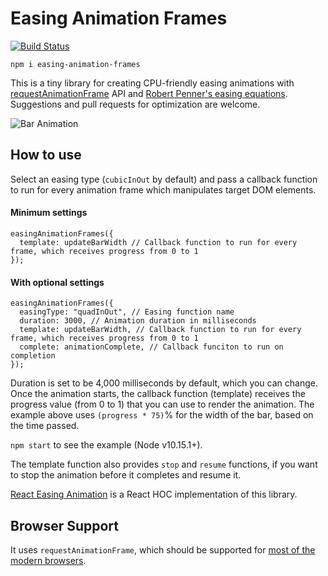 # Easing Animation Frames

[![Build Status](https://travis-ci.org/taisuke-j/easing-animation-frames.svg?branch=master)](https://travis-ci.org/taisuke-j/easing-animation-frames)

```
npm i easing-animation-frames
```

This is a tiny library for creating CPU-friendly easing animations with [requestAnimationFrame](https://developer.mozilla.org/en-US/docs/Web/API/window/requestAnimationFrame) API and [Robert Penner's easing equations](http://robertpenner.com/easing/). Suggestions and pull requests for optimization are welcome.

![Bar Animation](https://raw.githubusercontent.com/wiki/taisuke-j/easing-animation-frames/images/readme-bar.gif)

## How to use
Select an easing type (`cubicInOut` by default) and pass a callback function to run for every animation frame which manipulates target DOM elements.

#### Minimum settings
```
easingAnimationFrames({
  template: updateBarWidth // Callback function to run for every frame, which receives progress from 0 to 1
});
```

#### With optional settings
```
easingAnimationFrames({
  easingType: "quadInOut", // Easing function name
  duration: 3000, // Animation duration in milliseconds
  template: updateBarWidth, // Callback function to run for every frame, which receives progress from 0 to 1
  complete: animationComplete, // Callback funciton to run on completion
});
```

Duration is set to be 4,000 milliseconds by default, which you can change. Once the animation starts, the callback function (template) receives the progress value (from 0 to 1) that you can use to render the animation. The example above uses `(progress * 75)`% for the width of the bar, based on the time passed.

`npm start` to see the example (Node v10.15.1+).

The template function also provides `stop` and `resume` functions, if you want to stop the animation before it completes and resume it.

[React Easing Animation](https://github.com/taisuke-j/react-easing-animation) is a React HOC implementation of this library.

## Browser Support
It uses `requestAnimationFrame`, which should be supported for [most of the modern browsers](https://caniuse.com/#feat=requestanimationframe).
